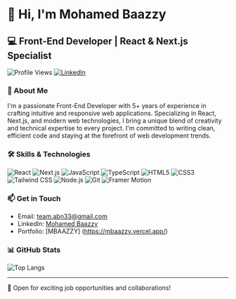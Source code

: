 # 👋 Hi, I'm Mohamed Baazzy

## 💻 Front-End Developer | React & Next.js Specialist

![Profile Views](https://komarev.com/ghpvc/?username=xastrox99&color=blueviolet)
[![LinkedIn](https://img.shields.io/badge/LinkedIn-Connect-blue)](https://www.linkedin.com/in/mohamed-baazzy-745b14279/)

### 🚀 About Me

I'm a passionate Front-End Developer with 5+ years of experience in crafting intuitive and responsive web applications. Specializing in React, Next.js, and modern web technologies, I bring a unique blend of creativity and technical expertise to every project. I'm committed to writing clean, efficient code and staying at the forefront of web development trends.

### 🛠️ Skills & Technologies

![React](https://img.shields.io/badge/-React-61DAFB?style=flat-square&logo=react&logoColor=white)
![Next.js](https://img.shields.io/badge/-Next.js-000000?style=flat-square&logo=next.js&logoColor=white)
![JavaScript](https://img.shields.io/badge/-JavaScript-F7DF1E?style=flat-square&logo=javascript&logoColor=black)
![TypeScript](https://img.shields.io/badge/-TypeScript-3178C6?style=flat-square&logo=typescript&logoColor=white)
![HTML5](https://img.shields.io/badge/-HTML5-E34F26?style=flat-square&logo=html5&logoColor=white)
![CSS3](https://img.shields.io/badge/-CSS3-1572B6?style=flat-square&logo=css3&logoColor=white)
![Tailwind CSS](https://img.shields.io/badge/-Tailwind_CSS-38B2AC?style=flat-square&logo=tailwind-css&logoColor=white)
![Node.js](https://img.shields.io/badge/-Node.js-339933?style=flat-square&logo=node.js&logoColor=white)
![Git](https://img.shields.io/badge/-Git-F05032?style=flat-square&logo=git&logoColor=white)
![Framer Motion](https://img.shields.io/badge/-Framer_Motion-0055FF?style=flat-square&logo=framer&logoColor=white)

### 📫 Get in Touch

- Email: team.abn33@gmail.com
- LinkedIn: [Mohamed Baazzy](https://www.linkedin.com/in/mohamed-baazzy-745b14279/)
- Portfolio: [MBAAZZY] (https://mbaazzy.vercel.app/)

### 📊 GitHub Stats

![Top Langs](https://github-readme-stats.vercel.app/api/top-langs/?username=xastrox99&layout=compact&theme=radical)

---

💼 Open for exciting job opportunities and collaborations!

